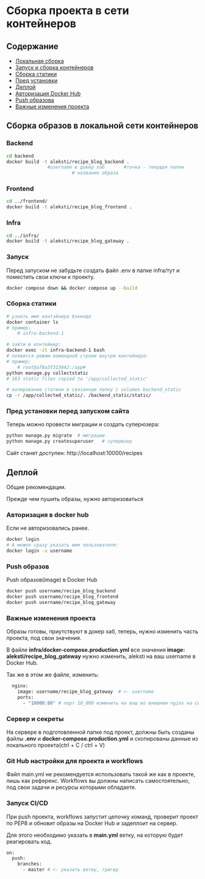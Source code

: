 # Cборка проекта в сети контейнеров

## Содержание

- [Локальная сборка](#сборка-образов-в-локальной-сети-контейнеров)
- [Запуск и сборка контейнеров](#запуск)
- [Сборка статики](#сборка-статики)
- [Пред установки](#пред-установки-перед-запуском-сайта)
- [Деплой](#деплой)
- [Авторизация Docker Hub](#авторизация-в-docker-hub)
- [Push образова](#push-образов)
- [Важные изменения проекта](#важные-изменения-проекта)

## Сборка образов в локальной сети контейнеров

### Backend

```bash
cd backend
docker build -t aleksti/recipe_blog_backend .
               #username в докер хаб       #точка - текущая папки
                        # название образа
```

### Frontend

```bash
cd ../frontend/
docker build -t aleksti/recipe_blog_frontend .
```

### Infra

```bash
cd ../infra/
docker build -t aleksti/recipe_blog_gateway .
```

### Запуск

Перед запуском не забудьте создать файл .env в папке infra/тут и поместить свои ключи к проекту.

```bash
docker compose down && docker compose up --build
```

### Сборка статики

```bash
# узнать имя контэйнера бэкенда
docker container ls
# пример:
    # infra-backend-1

# зайти в контейнер:
docker exec -it infra-backend-1 bash
# появится режим командной строки внутри контейнера:
# пример:
    # root@a78a3f313642:/app#
python manage.py collectstatic
# 163 static files copied to '/app/collected_static'

# копирование статики в связанную папку с volumes backend_static
cp -r /app/collected_static/. /backend_static/static/
```

### Пред установки перед запуском сайта

Теперь можно провести миграции и создать суперюзера:

```bash
python manage.py migrate  # миграции
python manage.py createsuperuser   # суперюзер
```

Сайт станет доступен: http://localhost:10000/recipes

## Деплой

Общие рекомендации.

Прежде чем пушить образы, нужно авторизоваться

### Авторизация в docker hub

Если не авторизовались ранее.

```bash
docker login
# А можно сразу указать имя пользователя:
docker login -u username
```

### Push образов

Push образов(image) в Docker Hub

```bash
docker push username/recipe_blog_backend
docker push username/recipe_blog_frontend
docker push username/recipe_blog_gateway
```

### Важные изменения проекта

Образы готовы, приутствуют в докер хаб, теперь, нужно изменить часть проекта, под свои значения.

В файле **infra/docker-compose.production.yml** все значения **image: aleksti/recipe_blog_gateway** нужно изменить, aleksti на ваш username в Docker Hub.

Так же в этом же файле, изменить:

```bash
  nginx:
    image: username/recipe_blog_gateway  # <- username
    ports:
      - "10000:80" # порт 10_000 изменить на ваш во внешнем nginx на сервере.
```

### Сервер и секреты

На сервере в подготовленной папке под проект, должны быть созданы файлы **.env** и **docker-compose.production.yml** и скопированы данные из локального проекта(ctrl + C / ctrl + V)

### Git Hub настройки для проекта и workflows

Файл main.yml не рекомендуется использовать такой же как в проекте, лишь как референс.
Workflows вы должны написать самостоятельно, под свои задачи и ресурсы которыми обладаете.

### Запуск CI/CD

При push проекта, workflows запустит цепочку команд, проверит проект по PEP8 и обновит образы на Docker Hub и задеплоит на сервер.

Для этого необходимо указать в **main.yml** ветку, на которую будет реагировать код.

```bash
on:
  push:
    branches:
      - master # <- указать ветку, тригер

```
